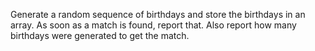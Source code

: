 Generate a random sequence of birthdays and store the birthdays in an array. As soon as a match is found, report that. Also report how many birthdays were generated to get the match. 
